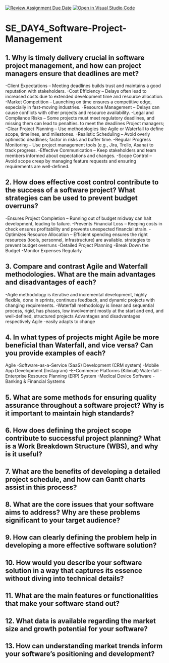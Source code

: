 [![Review Assignment Due Date](https://classroom.github.com/assets/deadline-readme-button-22041afd0340ce965d47ae6ef1cefeee28c7c493a6346c4f15d667ab976d596c.svg)](https://classroom.github.com/a/9pw6JKcu)
[![Open in Visual Studio Code](https://classroom.github.com/assets/open-in-vscode-2e0aaae1b6195c2367325f4f02e2d04e9abb55f0b24a779b69b11b9e10269abc.svg)](https://classroom.github.com/online_ide?assignment_repo_id=18995965&assignment_repo_type=AssignmentRepo)
# SE_DAY4_Software-Project-Management
## 1. Why is timely delivery crucial in software project management, and how can project managers ensure that deadlines are met?
-Client Expectations – Meeting deadlines builds trust and maintains a good reputation with stakeholders.
-Cost Efficiency – Delays often lead to increased costs due to extended development time and resource allocation.
-Market Competition – Launching on time ensures a competitive edge, especially in fast-moving industries.
-Resource Management – Delays can cause conflicts with other projects and resource availability.
-Legal and Compliance Risks – Some projects must meet regulatory deadlines, and missing them can lead to penalties.
to meet the deadlines Project managers;
-Clear Project Planning – Use methodologies like Agile or Waterfall to define scope, timelines, and milestones.
-Realistic Scheduling – Avoid overly optimistic deadlines; factor in risks and buffer time.
-Regular Progress Monitoring – Use project management tools (e.g., Jira, Trello, Asana) to track progress.
-Effective Communication – Keep stakeholders and team members informed about expectations and changes.
-Scope Control – Avoid scope creep by managing feature requests and ensuring requirements are well-defined.

## 2. How does effective cost control contribute to the success of a software project? What strategies can be used to prevent budget overruns?
-Ensures Project Completion – Running out of budget midway can halt development, leading to failure.
-Prevents Financial Loss – Keeping costs in check ensures profitability and prevents unexpected financial strain.
-Optimizes Resource Allocation – Efficient spending ensures the right resources (tools, personnel, infrastructure) are available.
strategies to prevent budget overruns
-Detailed Project Planning
-Break Down the Budget
-Monitor Expenses Regularly

## 3. Compare and contrast Agile and Waterfall methodologies. What are the main advantages and disadvantages of each?
-Agile methodology is iterative and incremental development, highly flexible, done in sprints, continuos feedback, and dynamic projects with changing requirements.
-Waterfall methodology is linear and sequential process, rigid, has phases, low involvement mostly at the start and end, and well-defined, structured projects
Advantages and disadvantages respectively
Agile
-easily adapts to change
## 4. In what types of projects might Agile be more beneficial than Waterfall, and vice versa? Can you provide examples of each?
Agile
-Software-as-a-Service (SaaS) Development (CRM system)
-Mobile App Development (Instagram)
-E-Commerce Platforms (Kilimall)
Waterfall
-Enterprise Resource Planning (ERP) System
-Medical Device Software
-Banking & Financial Systems

## 5. What are some methods for ensuring quality assurance throughout a software project? Why is it important to maintain high standards?
## 6. How does defining the project scope contribute to successful project planning? What is a Work Breakdown Structure (WBS), and why is it useful?
## 7. What are the benefits of developing a detailed project schedule, and how can Gantt charts assist in this process?
## 8. What are the core issues that your software aims to address? Why are these problems significant to your target audience?
## 9. How can clearly defining the problem help in developing a more effective software solution?
## 10. How would you describe your software solution in a way that captures its essence without diving into technical details?
## 11. What are the main features or functionalities that make your software stand out?
## 12. What data is available regarding the market size and growth potential for your software?
## 13. How can understanding market trends inform your software’s positioning and development?

